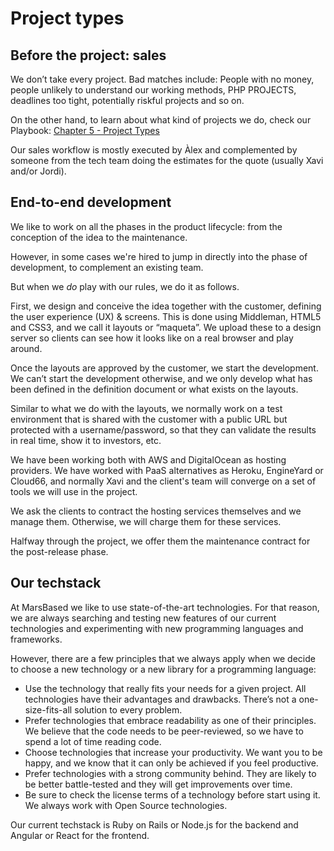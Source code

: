 # Project types

## Before the project: sales

We don’t take every project. Bad matches include: People with no money, people unlikely to understand our working methods, PHP PROJECTS, deadlines too tight, potentially riskful projects and so on.

On the other hand, to learn about what kind of projects we do, check our Playbook: [Chapter 5 - Project Types](https://marsbased.com/playbook/project-types/)

Our sales workflow is mostly executed by Àlex and complemented by someone from the tech team doing the estimates for the quote (usually Xavi and/or Jordi).

## End-to-end development

We like to work on all the phases in the product lifecycle: from the conception of the idea to the maintenance.

However, in some cases we're hired to jump in directly into the phase of development, to complement an existing team.

But when we _do_ play with our rules, we do it as follows.

First, we design and conceive the idea together with the customer, defining the user experience (UX) & screens. This is done using Middleman, HTML5 and CSS3, and we call it layouts or “maqueta”. We upload these to a design server so clients can see how it looks like on a real browser and play around.

Once the layouts are approved by the customer, we start the development. We can’t start the development otherwise, and we only develop what has been defined in the definition document or what exists on the layouts.

Similar to what we do with the layouts, we normally work on a test environment that is shared with the customer with a public URL but protected with a username/password, so that they can validate the results in real time, show it to investors, etc.

We have been working both with AWS and DigitalOcean as hosting providers. We have worked with PaaS alternatives as Heroku, EngineYard or Cloud66, and normally Xavi and the client's team will converge on a set of tools we will use in the project.

We ask the clients to contract the hosting services themselves and we manage them. Otherwise, we will charge them for these services.

Halfway through the project, we offer them the maintenance contract for the post-release phase.

## Our techstack

At MarsBased we like to use state-of-the-art technologies. For that reason, we are always searching and testing new features of our current technologies and experimenting with new programming languages and frameworks.

However, there are a few principles that we always apply when we decide to choose a new technology or a new library for a programming language:

* Use the technology that really fits your needs for a given project. All technologies have their advantages and drawbacks. There’s not a one-size-fits-all solution to every problem.
* Prefer technologies that embrace readability as one of their principles. We believe that the code needs to be peer-reviewed, so we have to spend a lot of time reading code.
* Choose technologies that increase your productivity. We want you to be happy, and we know that it can only be achieved if you feel productive.
* Prefer technologies with a strong community behind. They are likely to be better battle-tested and they will get improvements over time.
* Be sure to check the license terms of a technology before start using it. We always work with Open Source technologies.

Our current techstack is Ruby on Rails or Node.js for the backend and Angular or React for the frontend.




